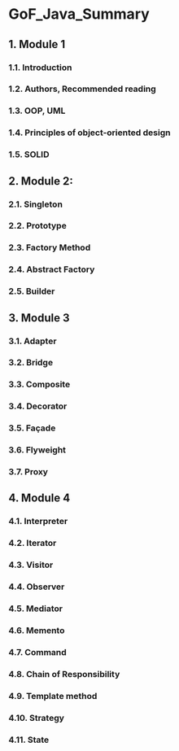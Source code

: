 # GoF_Java_Summary

## 1. Module 1

### 1.1. Introduction

### 1.2. Authors, Recommended reading

### 1.3. OOP, UML

### 1.4. Principles of object-oriented design

### 1.5. SOLID
 
## 2. Module 2:

### 2.1. Singleton

### 2.2. Prototype

### 2.3. Factory Method

### 2.4. Abstract Factory

### 2.5. Builder
 
## 3. Module 3

### 3.1. Adapter

### 3.2. Bridge

### 3.3. Composite

### 3.4. Decorator

### 3.5. Façade

### 3.6. Flyweight 

### 3.7. Proxy
 
## 4. Module 4

### 4.1. Interpreter

### 4.2. Iterator

### 4.3. Visitor

### 4.4. Observer

### 4.5. Mediator

### 4.6. Memento

### 4.7. Command

### 4.8. Chain of Responsibility
 
### 4.9. Template method

### 4.10. Strategy

### 4.11. State
